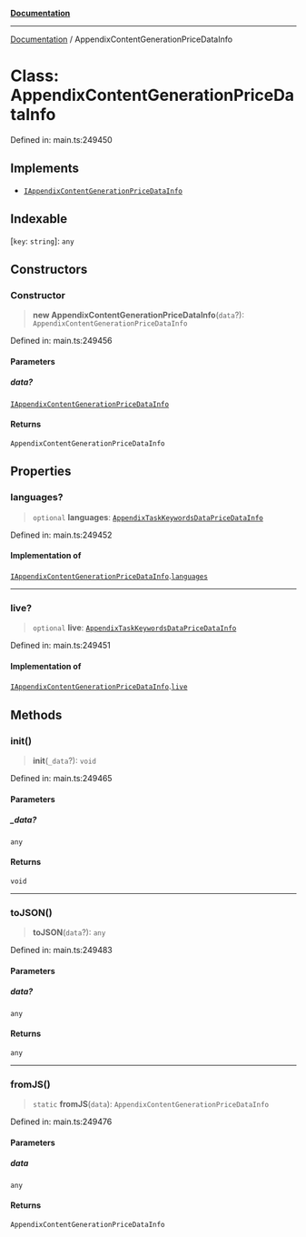 [**Documentation**](../README.md)

***

[Documentation](../README.md) / AppendixContentGenerationPriceDataInfo

# Class: AppendixContentGenerationPriceDataInfo

Defined in: main.ts:249450

## Implements

- [`IAppendixContentGenerationPriceDataInfo`](../interfaces/IAppendixContentGenerationPriceDataInfo.md)

## Indexable

\[`key`: `string`\]: `any`

## Constructors

### Constructor

> **new AppendixContentGenerationPriceDataInfo**(`data`?): `AppendixContentGenerationPriceDataInfo`

Defined in: main.ts:249456

#### Parameters

##### data?

[`IAppendixContentGenerationPriceDataInfo`](../interfaces/IAppendixContentGenerationPriceDataInfo.md)

#### Returns

`AppendixContentGenerationPriceDataInfo`

## Properties

### languages?

> `optional` **languages**: [`AppendixTaskKeywordsDataPriceDataInfo`](AppendixTaskKeywordsDataPriceDataInfo.md)

Defined in: main.ts:249452

#### Implementation of

[`IAppendixContentGenerationPriceDataInfo`](../interfaces/IAppendixContentGenerationPriceDataInfo.md).[`languages`](../interfaces/IAppendixContentGenerationPriceDataInfo.md#languages)

***

### live?

> `optional` **live**: [`AppendixTaskKeywordsDataPriceDataInfo`](AppendixTaskKeywordsDataPriceDataInfo.md)

Defined in: main.ts:249451

#### Implementation of

[`IAppendixContentGenerationPriceDataInfo`](../interfaces/IAppendixContentGenerationPriceDataInfo.md).[`live`](../interfaces/IAppendixContentGenerationPriceDataInfo.md#live)

## Methods

### init()

> **init**(`_data`?): `void`

Defined in: main.ts:249465

#### Parameters

##### \_data?

`any`

#### Returns

`void`

***

### toJSON()

> **toJSON**(`data`?): `any`

Defined in: main.ts:249483

#### Parameters

##### data?

`any`

#### Returns

`any`

***

### fromJS()

> `static` **fromJS**(`data`): `AppendixContentGenerationPriceDataInfo`

Defined in: main.ts:249476

#### Parameters

##### data

`any`

#### Returns

`AppendixContentGenerationPriceDataInfo`

